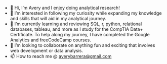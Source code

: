 - 👋 Hi, I’m Avery and I enjoy doing analytical research!
- 👀 I’m interested in following my curiosity while expanding my knowledge and skills that will aid in my analytical journey. 
- 🌱 I’m currently learning and reviewing SQL, r, python, relational databases, tableau, and more as I study for the CompTIA Data+ Certificate. To help along my journey, I have completed the Google Analytics and freeCodeCamp courses.
- 💞️ I’m looking to collaborate on anything fun and exciting that involves web development or data analysis.
- 📫 How to reach me @ averybarrera@gmail.com

<!---
abarriebee/abarriebee is a ✨ special ✨ repository because its `README.md` (this file) appears on your GitHub profile.
You can click the Preview link to take a look at your changes.
--->

